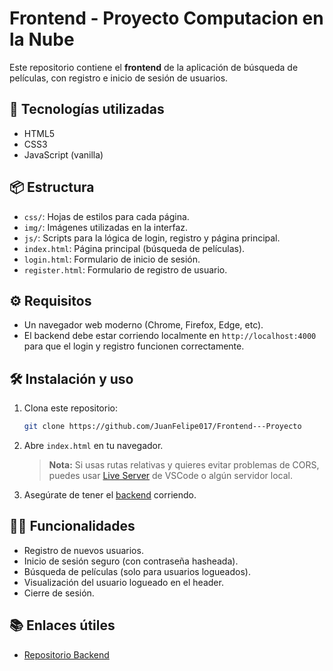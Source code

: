 # Frontend - Proyecto Computacion en la Nube 

Este repositorio contiene el **frontend** de la aplicación de búsqueda de películas, con registro e inicio de sesión de usuarios.

## 🚀 Tecnologías utilizadas
- HTML5
- CSS3
- JavaScript (vanilla)

## 📦 Estructura

- `css/`: Hojas de estilos para cada página.
- `img/`: Imágenes utilizadas en la interfaz.
- `js/`: Scripts para la lógica de login, registro y página principal.
- `index.html`: Página principal (búsqueda de películas).
- `login.html`: Formulario de inicio de sesión.
- `register.html`: Formulario de registro de usuario.

## ⚙️ Requisitos

- Un navegador web moderno (Chrome, Firefox, Edge, etc).
- El backend debe estar corriendo localmente en `http://localhost:4000` para que el login y registro funcionen correctamente.

## 🛠️ Instalación y uso

1. Clona este repositorio:
   ```bash
   git clone https://github.com/JuanFelipe017/Frontend---Proyecto
   ```
2. Abre `index.html` en tu navegador.

   > **Nota:** Si usas rutas relativas y quieres evitar problemas de CORS, puedes usar [Live Server](https://marketplace.visualstudio.com/items?itemName=ritwickdey.LiveServer) de VSCode o algún servidor local.

3. Asegúrate de tener el [backend](https://github.com/JuanFelipe017/Backend---Proyecto) corriendo.

## 🧑‍💻 Funcionalidades

- Registro de nuevos usuarios.
- Inicio de sesión seguro (con contraseña hasheada).
- Búsqueda de películas (solo para usuarios logueados).
- Visualización del usuario logueado en el header.
- Cierre de sesión.

## 📚 Enlaces útiles

- [Repositorio Backend](https://github.com/JuanFelipe017/Backend---Proyecto)